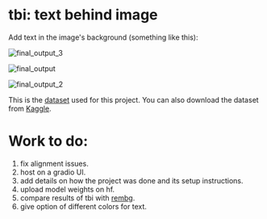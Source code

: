 # tbi: text behind image

Add text in the image's background (something like this):

![final_output_3](https://github.com/user-attachments/assets/041a3261-d740-4d3b-b92c-dc28542529c3)

![final_output](https://github.com/user-attachments/assets/ec35957e-b8fc-46fc-9665-eb22e9829628)

![final_output_2](https://github.com/user-attachments/assets/b13eecda-824e-4168-b29e-d3e3132847b9)

This is the [dataset](https://saliencydetection.net/duts/) used for this project. You can also download the dataset from [Kaggle](https://www.kaggle.com/datasets/balraj98/duts-saliency-detection-dataset).

# Work to do:

1. fix alignment issues.
2. host on a gradio UI.
3. add details on how the project was done and its setup instructions.
4. upload model weights on hf.
5. compare results of tbi with [rembg](https://github.com/danielgatis/rembg). 
6. give option of different colors for text.
